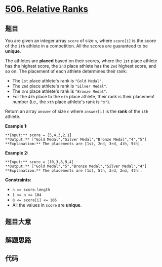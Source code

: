 # [506. Relative Ranks](https://leetcode.com/problems/relative-ranks)

## 题目

You are given an integer array `score` of size `n`, where `score[i]` is the
score of the `ith` athlete in a competition. All the scores are guaranteed to
be **unique**.

The athletes are **placed** based on their scores, where the `1st` place
athlete has the highest score, the `2nd` place athlete has the `2nd` highest
score, and so on. The placement of each athlete determines their rank:

  * The `1st` place athlete's rank is `"Gold Medal"`.
  * The `2nd` place athlete's rank is `"Silver Medal"`.
  * The `3rd` place athlete's rank is `"Bronze Medal"`.
  * For the `4th` place to the `nth` place athlete, their rank is their placement number (i.e., the `xth` place athlete's rank is `"x"`).

Return an array `answer` of size `n` where `answer[i]` is the **rank** of the
`ith` athlete.



**Example 1:**

    
    
    **Input:** score = [5,4,3,2,1]
    **Output:** ["Gold Medal","Silver Medal","Bronze Medal","4","5"]
    **Explanation:** The placements are [1st, 2nd, 3rd, 4th, 5th].

**Example 2:**

    
    
    **Input:** score = [10,3,8,9,4]
    **Output:** ["Gold Medal","5","Bronze Medal","Silver Medal","4"]
    **Explanation:** The placements are [1st, 5th, 3rd, 2nd, 4th].
    
    



**Constraints:**

  * `n == score.length`
  * `1 <= n <= 104`
  * `0 <= score[i] <= 106`
  * All the values in `score` are **unique**.


## 题目大意

## 解题思路

## 代码

```javascript

```
